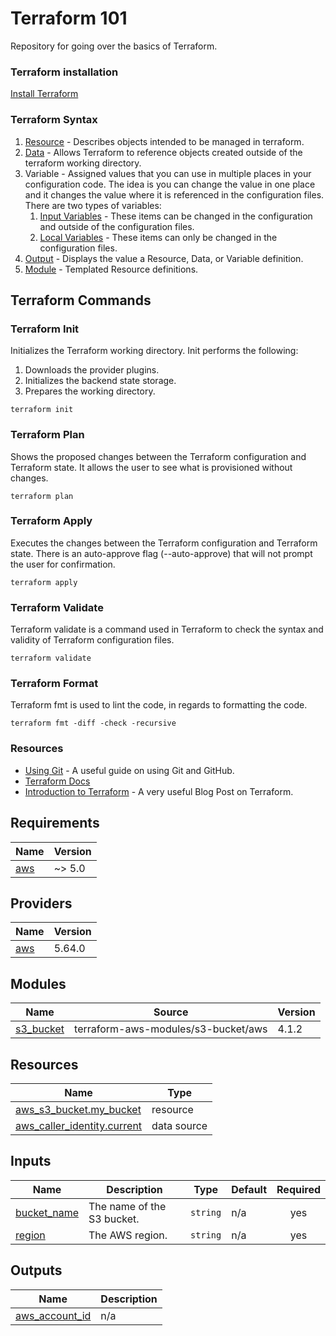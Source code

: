 # Terraform 101
Repository for going over the basics of Terraform.
### Terraform installation
[Install Terraform](https://developer.hashicorp.com/terraform/tutorials/aws-get-started/install-cli)

### Terraform Syntax
1. [Resource](https://github.com/doverto1/terraform-101/blob/44cfb53160dcf9074720f55dbb751084bf2edfec/s3.tf) - Describes objects intended to be managed in terraform.
2. [Data](https://github.com/doverto1/terraform-101/blob/44cfb53160dcf9074720f55dbb751084bf2edfec/data.tf) - Allows Terraform to reference objects created outside of the terraform working directory.
3. Variable - Assigned values that you can use in multiple places in your configuration code. The idea is you can change the value in one place and it changes the value where it is referenced in the configuration files. There are two types of variables:
    1. [Input Variables](https://github.com/doverto1/terraform-101/blob/44cfb53160dcf9074720f55dbb751084bf2edfec/variables.tf) - These items can be changed in the configuration and outside of the configuration files.
    2. [Local Variables](https://github.com/doverto1/terraform-101/blob/51b533794516a8f81c84e13dc6f65ef4fdebc4d5/locals.tf) - These items can only be changed in the configuration files.
4. [Output](https://github.com/doverto1/terraform-101/blob/44cfb53160dcf9074720f55dbb751084bf2edfec/output.tf) - Displays the value a Resource, Data, or Variable definition.
5. [Module](https://github.com/doverto1/terraform-101/blob/51b533794516a8f81c84e13dc6f65ef4fdebc4d5/module.tf) - Templated Resource definitions.

## Terraform Commands
### Terraform Init
Initializes the Terraform working directory. Init performs the following:
1. Downloads the provider plugins.
2. Initializes the backend state storage.
3. Prepares the working directory.
```
terraform init
```
### Terraform Plan
Shows the proposed changes between the Terraform configuration and Terraform state. It allows the user to see what is provisioned without changes.
```
terraform plan
```
### Terraform Apply
Executes the changes between the Terraform configuration and Terraform state. There is an auto-approve flag (--auto-approve) that will not prompt the user for confirmation.
```
terraform apply
```
### Terraform Validate
Terraform validate is a command used in Terraform to check the syntax and validity of Terraform configuration files.
```
terraform validate
```

### Terraform Format
Terraform fmt is used to lint the code, in regards to formatting the code.
```
terraform fmt -diff -check -recursive
```

### Resources
- [Using Git](https://docs.github.com/en/get-started/using-git) - A useful guide on using Git and GitHub.
- [Terraform Docs](https://developer.hashicorp.com/terraform/docs)
- [Introduction to Terraform](https://blog.gruntwork.io/an-introduction-to-terraform-f17df9c6d180) - A very useful Blog Post on Terraform.

<!-- BEGIN_TF_DOCS -->
## Requirements

| Name | Version |
|------|---------|
| <a name="requirement_aws"></a> [aws](#requirement\_aws) | ~> 5.0 |

## Providers

| Name | Version |
|------|---------|
| <a name="provider_aws"></a> [aws](#provider\_aws) | 5.64.0 |

## Modules

| Name | Source | Version |
|------|--------|---------|
| <a name="module_s3_bucket"></a> [s3\_bucket](#module\_s3\_bucket) | terraform-aws-modules/s3-bucket/aws | 4.1.2 |

## Resources

| Name | Type |
|------|------|
| [aws_s3_bucket.my_bucket](https://registry.terraform.io/providers/hashicorp/aws/latest/docs/resources/s3_bucket) | resource |
| [aws_caller_identity.current](https://registry.terraform.io/providers/hashicorp/aws/latest/docs/data-sources/caller_identity) | data source |

## Inputs

| Name | Description | Type | Default | Required |
|------|-------------|------|---------|:--------:|
| <a name="input_bucket_name"></a> [bucket\_name](#input\_bucket\_name) | The name of the S3 bucket. | `string` | n/a | yes |
| <a name="input_region"></a> [region](#input\_region) | The AWS region. | `string` | n/a | yes |

## Outputs

| Name | Description |
|------|-------------|
| <a name="output_aws_account_id"></a> [aws\_account\_id](#output\_aws\_account\_id) | n/a |
<!-- END_TF_DOCS -->